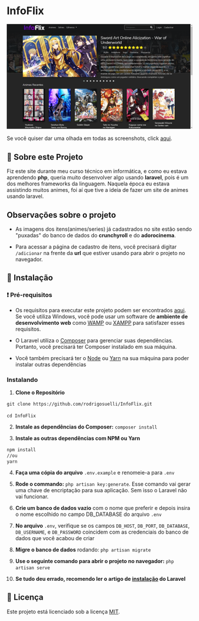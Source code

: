 # InfoFlix

![Screenshot](https://github.com/rodrigosuelli/InfoFlix/blob/master/screenshot.png)

Se você quiser dar uma olhada em todas as screenshots, click [aqui](https://drive.google.com/drive/folders/1AMb3vkXEdAruaHRhWOPTsYCWIP5ctUAe?usp=sharing).

## 🤔 Sobre este Projeto

Fiz este site durante meu curso técnico em informática, e como eu estava aprendendo **php**, queria muito desenvolver algo usando **laravel**, pois é um dos melhores frameworks da linguagem. Naquela época eu estava assistindo muitos animes, foi aí que tive a ideia de fazer um site de animes usando laravel.

## Observações sobre o projeto

- As imagens dos itens(animes/series) já cadastrados no site estão sendo "puxadas" do banco de dados do **crunchyroll** e do **adorocinema**.

- Para acessar a página de cadastro de itens, você precisará digitar `/adicionar` na frente da **url** que estiver usando para abrir o projeto no navegador.

## 🚀 Instalação

### ❗ Pré-requisitos

- Os requisitos para executar este projeto podem ser encontrados [aqui](https://laravel.com/docs/6.x/installation#server-requirements). Se você utiliza Windows, você pode usar um software de **ambiente de desenvolvimento web** como [WAMP](http://www.wampserver.com/en/) ou [XAMPP](https://www.apachefriends.org/pt_br/index.html) para satisfazer esses requisitos.

- O Laravel utiliza o [Composer](https://getcomposer.org/) para gerenciar suas dependências. Portanto, você precisará ter Composer instalado em sua máquina.

- Você também precisará ter o [Node](https://nodejs.org/en/) ou [Yarn](https://legacy.yarnpkg.com/en/) na sua máquina para poder instalar outras dependências

### Instalando

1. **Clone o Repositório**

```
git clone https://github.com/rodrigosuelli/InfoFlix.git

cd InfoFlix
```

2. **Instale as dependências do Composer:** `composer install`

3. **Instale as outras dependências com NPM ou Yarn**

```
npm install
//ou
yarn
```

4. **Faça uma cópia do arquivo** `.env.example` e renomeie-a para `.env`

5. **Rode o commando:** `php artisan key:generate`.
 Esse comando vai gerar uma chave de encriptação para sua aplicação. Sem isso o Laravel não vai funcionar.

6. **Crie um banco de dados vazio** com o nome que preferir e depois insira o nome escolhido no campo DB_DATABASE do arquivo `.env`

7. **No arquivo** `.env`, verifique se os campos `DB_HOST`, `DB_PORT`, `DB_DATABASE`, `DB_USERNAME`, e `DB_PASSWORD` coincidem com as credenciais do banco de dados que você acabou de criar

8. **Migre o banco de dados** rodando: `php artisan migrate`

9. **Use o seguinte comando para abrir o projeto no navegador:** `php artisan serve`

10. **Se tudo deu errado, recomendo ler o artigo de [instalação](https://laravel.com/docs/6.x/installation) do Laravel**

## :memo: Licença
Este projeto está licenciado sob a licença [MIT](https://github.com/rodrigosuelli/InfoFlix/blob/master/LICENSE).
